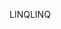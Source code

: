 <span data-ttu-id="513a9-101">LINQ</span><span class="sxs-lookup"><span data-stu-id="513a9-101">LINQ</span></span>